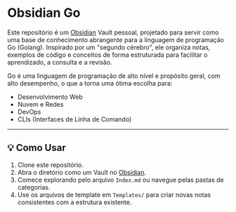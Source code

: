 # Obsidian Go

Este repositório é um [Obsidian](https://obsidian.md/) Vault pessoal, projetado para servir como uma base de conhecimento abrangente para a linguagem de programação Go (Golang). Inspirado por um "segundo cérebro", ele organiza notas, exemplos de código e conceitos de forma estruturada para facilitar o aprendizado, a consulta e a revisão.

Go é uma linguagem de programação de alto nível e propósito geral, com alto desempenho, o que a torna uma ótima escolha para:

* Desenvolvimento Web
* Nuvem e Redes
* DevOps
* CLIs (Interfaces de Linha de Comando)

---

## 💡 Como Usar

1.  Clone este repositório.
2.  Abra o diretório como um Vault no [Obsidian](https://obsidian.md/).
3.  Comece explorando pelo arquivo `Index.md` ou navegue pelas pastas de categorias.
4.  Use os arquivos de template em `Templates/` para criar novas notas consistentes com a estrutura existente.
